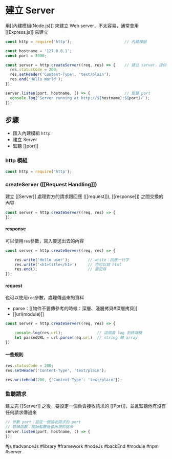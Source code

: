 # 建立 Server
用[[內建模組(Node.js)]] 來建立 Web server，不太容易，通常會用 [[Express.js]] 來建立
```javascript
const http = require('http');						// 內建模組

const hostname = '127.0.0.1';
const port = 3000;

const server = http.createServer((req, res) => {	// 建立 server，提供兩端交換的內容
  res.statusCode = 200;
  res.setHeader('Content-Type', 'text/plain');
  res.end('Hello World');
});

server.listen(port, hostname, () => {				// 監聽 port
  console.log(`Server running at http://${hostname}:${port}/`);
});
```

## 步驟
- 匯入內建模組 `http`
- 建立 Server
- 監聽 [[port]]

### http 模組
```js
const http = require('http');
```

### createServer ([[Request Handling]])
建立 [[Server]]
處理對方的請求跟回應 ([[request]]), [[response]]) 之間交換的內容

```js
const server = http.createServer((req, res) => {
});
```
#### response
可以使用`res`參數，寫入要送出去的內容
```js
const server = http.createServer((req, res) => {

	res.write('Hello user');		// write：回應一行字
	res.write('<h1>title</h1>')		// 也可以寫 html
	res.end();						// 要記得
});
```
#### request
也可以使用`req`參數，處理傳過來的資料
- parse：[[物件不要傳參考的時候：深層、淺層拷貝#深層拷貝]]
- [[url(module)]]
```js
const server = http.createServer((req, res) => {

	console.log(res.url);				// 這個會 log 到終端機
	let parsedURL = url.parse(req.url)	// string 轉 array
})

```
#### 一些規則
```js
res.statusCode = 200;
res.setHeader('Content-Type', 'text/plain');
```

```js
res.writeHead(200, {'Content-Type': 'text/plain'});
```
### 監聽請求
建立完 [[Server]] 之後，要設定一個負責接收請求的 [[Port]]，並且監聽他有沒有任何請求傳過來
```js
// 參數 port：設定一個接收請求的 port
// 箭頭函數：開始監聽後會出現的提示
server.listen(port, hostname, () => {
});
```
#js #advanceJs #library #framework #nodeJs #backEnd #module #npm #server